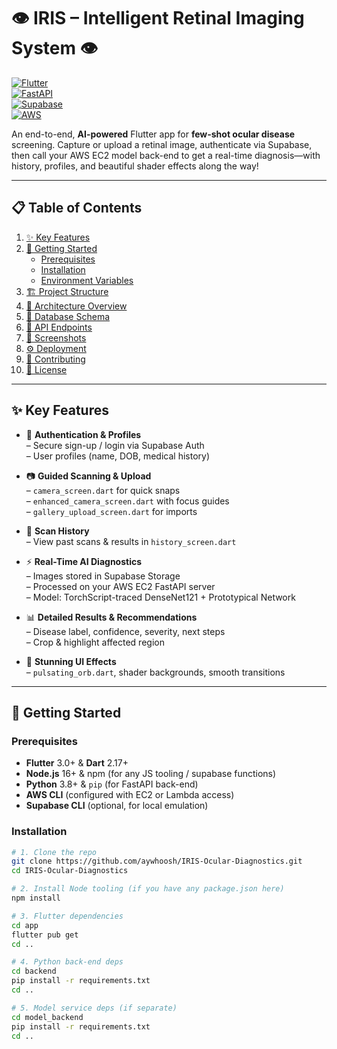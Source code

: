 # 👁️ IRIS – Intelligent Retinal Imaging System 👁️

[![Flutter](https://img.shields.io/badge/Flutter-3.0+-02569B?logo=flutter)](https://flutter.dev)  
[![FastAPI](https://img.shields.io/badge/FastAPI-0.95+-009688?logo=fastapi)](https://fastapi.tiangolo.com)  
[![Supabase](https://img.shields.io/badge/Supabase-1.0+-3ECF8E?logo=supabase)](https://supabase.com)  
[![AWS](https://img.shields.io/badge/AWS-EC2%20%2F%20Lambda-orange?logo=amazonaws)](https://aws.amazon.com)

An end-to-end, **AI-powered** Flutter app for **few-shot ocular disease** screening. Capture or upload a retinal image, authenticate via Supabase, then call your AWS EC2 model back-end to get a real-time diagnosis—with history, profiles, and beautiful shader effects along the way!

---

## 📋 Table of Contents

1. [✨ Key Features](#-key-features)  
2. [🚀 Getting Started](#-getting-started)  
   - [Prerequisites](#prerequisites)  
   - [Installation](#installation)  
   - [Environment Variables](#environment-variables)  
3. [🏗️ Project Structure](#️-project-structure)  
4. [📐 Architecture Overview](#️-architecture-overview)  
5. [💾 Database Schema](#-database-schema)  
6. [📡 API Endpoints](#-api-endpoints)  
7. [📸 Screenshots](#-screenshots)  
8. [⚙️ Deployment](#️-deployment)  
9. [🤝 Contributing](#-contributing)  
10. [📄 License](#-license)

---

## ✨ Key Features

- 🔐 **Authentication & Profiles**  
  – Secure sign-up / login via Supabase Auth  
  – User profiles (name, DOB, medical history)

- 📷 **Guided Scanning & Upload**  
  – `camera_screen.dart` for quick snaps  
  – `enhanced_camera_screen.dart` with focus guides  
  – `gallery_upload_screen.dart` for imports

- 📑 **Scan History**  
  – View past scans & results in `history_screen.dart`

- ⚡ **Real-Time AI Diagnostics**  
  – Images stored in Supabase Storage  
  – Processed on your AWS EC2 FastAPI server  
  – Model: TorchScript-traced DenseNet121 + Prototypical Network

- 📊 **Detailed Results & Recommendations**  
  – Disease label, confidence, severity, next steps  
  – Crop & highlight affected region

- 🎨 **Stunning UI Effects**  
  – `pulsating_orb.dart`, shader backgrounds, smooth transitions

---

## 🚀 Getting Started

### Prerequisites

- **Flutter** 3.0+ & **Dart** 2.17+  
- **Node.js** 16+ & npm (for any JS tooling / supabase functions)  
- **Python** 3.8+ & `pip` (for FastAPI back-end)  
- **AWS CLI** (configured with EC2 or Lambda access)  
- **Supabase CLI** (optional, for local emulation)  

### Installation

```bash
# 1. Clone the repo
git clone https://github.com/aywhoosh/IRIS-Ocular-Diagnostics.git
cd IRIS-Ocular-Diagnostics

# 2. Install Node tooling (if you have any package.json here)
npm install

# 3. Flutter dependencies
cd app
flutter pub get
cd ..

# 4. Python back-end deps
cd backend
pip install -r requirements.txt
cd ..

# 5. Model service deps (if separate)
cd model_backend
pip install -r requirements.txt
cd ..
